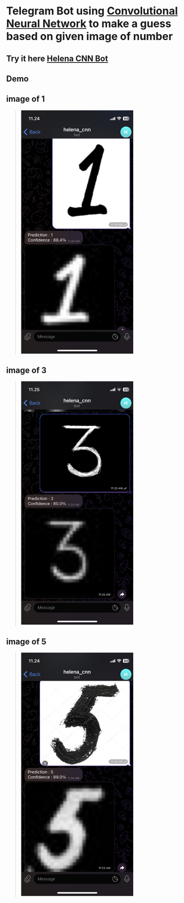 # Telegram Bot using [Convolutional Neural Network](https://github.com/helenaferdy/machine-learning-convolutional-neural-network) to make a guess based on given image of number
## Try it here [Helena CNN Bot](t.me/helena_cnn_bot)

## Demo
## image of 1
> <img src="static/stock/1.PNG" width="300" />

## image  of 3
> <img src="static/stock/3.PNG" width="300" />

## image of 5
> <img src="static/stock/5.PNG" width="300" />
